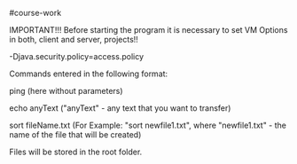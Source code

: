 #course-work

IMPORTANT!!! Before starting the program it is necessary to set VM Options in both, client and server, projects!!

-Djava.security.policy=access.policy

Commands entered in the following format:

ping (here without parameters)

echo anyText ("anyText" - any text that you want to transfer)

sort fileName.txt (For Example: "sort newfile1.txt", where "newfile1.txt" - the name of the file that will be created)

Files will be stored in the root folder.
